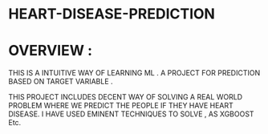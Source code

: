 # HEART-DISEASE-PREDICTION

# OVERVIEW : 

THIS IS A INTUITIVE WAY OF LEARNING ML .
A PROJECT FOR PREDICTION BASED ON TARGET VARIABLE .

THIS PROJECT INCLUDES DECENT WAY OF SOLVING A  REAL WORLD PROBLEM
WHERE WE PREDICT THE PEOPLE IF THEY HAVE HEART DISEASE.
I HAVE USED EMINENT  TECHNIQUES TO SOLVE , AS XGBOOST Etc.

